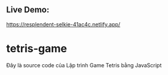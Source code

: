 ## Live Demo:

https://resplendent-selkie-41ac4c.netlify.app/

# tetris-game

Đây là source code của Lập trình Game Tetris bằng JavaScript
